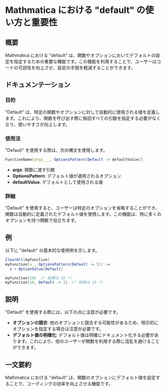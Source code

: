 <!--
Meta Description: # Mathmatica における "default" の使い方と重要性 ## 概要 Mathmatica における "default" は、関数やオプションにおいてデフォルトの設定を指定するための重要な機能です。この機能を利用することで、ユーザーはコードの可読性を向上させ、設定の手間を軽減すること...
Meta Keywords: default, myfunction, mathmatica, における, optionspattern
-->

# Mathmatica における "default" の使い方と重要性

## 概要
Mathmatica における "default" は、関数やオプションにおいてデフォルトの設定を指定するための重要な機能です。この機能を利用することで、ユーザーはコードの可読性を向上させ、設定の手間を軽減することができます。

## ドキュメンテーション
### 目的
"Default" は、特定の関数やオプションに対して自動的に使用される値を定義します。これにより、関数を呼び出す際に毎回すべての引数を指定する必要がなくなり、使いやすさが向上します。

### 使用法
"Default" を使用する際は、次の構文を使用します。

```mathematica
FunctionName[args___, OptionsPattern[Default -> defaultValue]]
```
- **args**: 関数に渡す引数
- **OptionsPattern**: デフォルト値が適用されるオプション
- **defaultValue**: デフォルトとして使用される値

### 詳細
"Default" を使用すると、ユーザーは特定のオプションを省略することができ、関数は自動的に定義されたデフォルト値を使用します。この機能は、特に多くのオプションを持つ関数で役立ちます。

## 例
以下に "default" の基本的な使用例を示します。

```mathematica
ClearAll[myFunction]
myFunction[x_, OptionsPattern[Default -> 5]] := 
  x + OptionValue[Default]

myFunction[10]  (* 結果は 15 *)
myFunction[10, Default -> 3]  (* 結果は 13 *)
```

## 説明
"Default" を使用する際には、以下の点に注意が必要です。

- **オプションの競合**: 他のオプションと競合する可能性があるため、明示的にオプションを指定する場合は注意が必要です。
- **デフォルト値の明確化**: デフォルト値は明確にドキュメント化する必要があります。これにより、他のユーザーが関数を利用する際に混乱を避けることができます。

## 一文要約
Mathmatica における "default" は、関数のオプションにデフォルト値を設定することで、コーディングの効率を向上させる機能です。